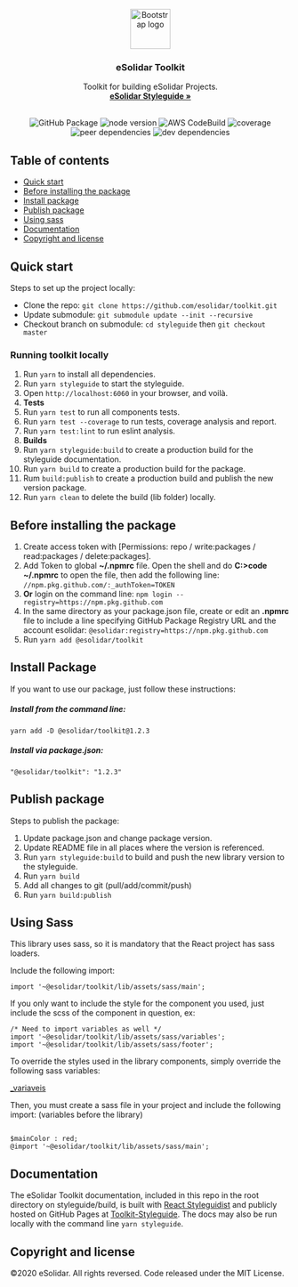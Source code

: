 <p  align="center">
<a  href="https://github.com/esolidar/toolkit/packages/83065">
<img  src="https://www.esolidar.com/images/login-logo-top.png"  alt="Bootstrap logo"  width="72"  height="72">
</a>
</p>

<h3  align="center">eSolidar Toolkit</h3>
<p  align="center">
Toolkit for building eSolidar Projects.
<br>
<a target="_blank" href="https://esolidar.github.io/toolkit-styleguide/"><strong>eSolidar Styleguide »</strong></a>
<br>
<br>
</p>
<div align="center">
<img src="https://img.shields.io/badge/GitHub%20Package-v.1.2.3-blue" alt="GitHub Package">
<img src="https://img.shields.io/badge/node-v12.13.1-blue" alt="node version">
<img src="https://s3-eu-west-1.amazonaws.com/codefactory-eu-west-1-prod-default-build-badges/passing.svg" alt="AWS CodeBuild">
<img src="https://img.shields.io/badge/coverage-98.18%25-green" alt="coverage">
<img src="https://img.shields.io/badge/peer%20dependencies-up%20to%20date-brightgreen" alt="peer dependencies">
<img src="https://img.shields.io/badge/dev%20dependencies-up%20to%20date-brightgreen" alt="dev dependencies">
</div>
 

## Table of contents

-  [Quick start](#quick-start)
-  [Before installing the package](#before-installing-the-package)
-  [Install package](#install-package)
-  [Publish package](#publish-package)
-  [Using sass](#using-sass)
-  [Documentation](#documentation)
-  [Copyright and license](#copyright-and-license)



## Quick start

Steps to set up the project locally:

- Clone the repo: `git clone https://github.com/esolidar/toolkit.git`
- Update submodule: `git submodule update --init --recursive`
- Checkout branch on submodule: `cd styleguide`  then `git checkout master`

 
### Running toolkit locally


1. Run `yarn` to install all dependencies.
2. Run `yarn styleguide` to start the styleguide.
3. Open `http://localhost:6060` in your browser, and voilà.
4.  **Tests**
5. Run `yarn test` to run all components tests.
6. Run `yarn test --coverage` to run tests, coverage analysis and report.
7. Run `yarn test:lint` to run eslint analysis.
8.  **Builds**
9. Run `yarn styleguide:build` to create a production build for the styleguide documentation.
10. Run `yarn build` to create a production build for the package.
11. Rum `build:publish` to create a production build and publish the new version package.
12. Run `yarn clean` to delete the build (lib folder) locally.

 

## Before installing the package


1. Create access token with [Permissions: repo / write:packages / read:packages / delete:packages].
2. Add Token to global **~/.npmrc** file. Open the shell and do **C:>code ~/.npmrc** to open the file, then add the following line: `//npm.pkg.github.com/:_authToken=TOKEN`
3.  **Or** login on the command line: `npm login --registry=https://npm.pkg.github.com`
4. In the same directory as your package.json file, create or edit an **.npmrc** file to include a line specifying GitHub Package Registry URL and the account esolidar: `@esolidar:registry=https://npm.pkg.github.com`
5. Run `yarn add @esolidar/toolkit`


## Install Package

If you want to use our package, just follow these instructions:

##### Install from the command line:

`yarn add -D @esolidar/toolkit@1.2.3`

##### Install via package.json:

`"@esolidar/toolkit": "1.2.3"`


## Publish package

Steps to publish the package:

1. Update package.json and change package version.
2. Update README file in all places where the version is referenced.
3. Run `yarn styleguide:build` to build and push the new library version to the styleguide.
4. Run `yarn build`
5. Add all changes to git (pull/add/commit/push)
6. Run `yarn build:publish`


## Using Sass

This library uses sass, so it is mandatory that the React project has sass loaders.

Include the following import:
 

`import '~@esolidar/toolkit/lib/assets/sass/main';`


If you only want to include the style for the component you used, just include the scss of the component in question, ex:

```
/* Need to import variables as well */
import '~@esolidar/toolkit/lib/assets/sass/variables';
import '~@esolidar/toolkit/lib/assets/sass/footer';
```

To override the styles used in the library components, simply override the following sass variables:

[_variaveis](https://github.com/esolidar/toolkit/blob/master/src/assets/sass/_variables.scss)

Then, you must create a sass file in your project and include the following import:
(variables before the library)

```

$mainColor : red;
@import '~@esolidar/toolkit/lib/assets/sass/main';

```

## Documentation


The eSolidar Toolkit documentation, included in this repo in the root directory on styleguide/build, is built with [React Styleguidist](https://react-styleguidist.js.org/) and publicly hosted on GitHub Pages at [Toolkit-Styleguide](https://esolidar.github.io/toolkit-styleguide/). The docs may also be run locally with the command line `yarn styleguide`.


## Copyright and license

©2020 eSolidar. All rights reversed.
Code released under the MIT License.
